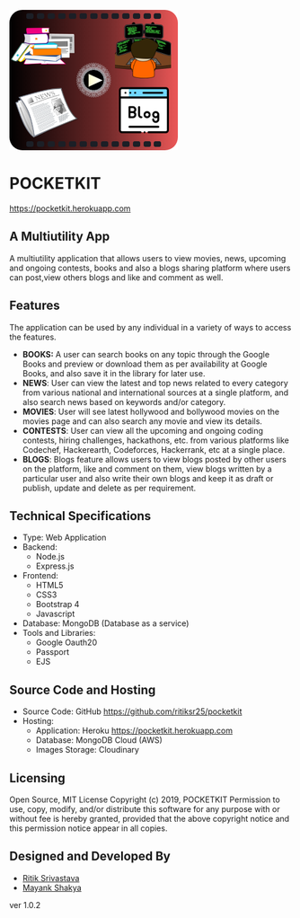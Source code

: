 ![Pocketkit logo](https://github.com/ritiksr25/pocketkit/blob/master/public/assets/images/logo.png)
# POCKETKIT
https://pocketkit.herokuapp.com
## A Multiutility App
A multiutility application that allows users to view movies, news, upcoming and ongoing contests, books and also a blogs sharing platform where users can post,view others blogs and like and comment as well.
## Features
The application can be used by any individual in a variety of ways to access the features. 
- **BOOKS:** A user can search books on any topic through the Google Books and preview or download them as per availability at Google Books, and also save it in the library for later use.
- **NEWS**: User can view the latest and top news related to every category from various national and international sources at a single platform, and also search news based on keywords and/or category.
- **MOVIES**: User will see latest hollywood and bollywood movies on the movies page and can also search any movie and view its details.
- **CONTESTS**: User can view all the upcoming and ongoing coding contests, hiring challenges, hackathons, etc. from various platforms like Codechef, Hackerearth, Codeforces, Hackerrank, etc at a single place.
- **BLOGS**: Blogs feature allows users to view blogs posted by other users on the platform, like and comment on them, view blogs written by a particular user and also write their own blogs and keep it as draft or publish, update and delete as per requirement. 
## Technical Specifications
- Type: Web Application 
- Backend: 
  - Node.js
  - Express.js
- Frontend: 
  - HTML5
  - CSS3
  - Bootstrap 4
  - Javascript
- Database: MongoDB (Database as a service)
- Tools and Libraries: 
  - Google Oauth20
  - Passport
  - EJS
  
## Source Code and Hosting
- Source Code: GitHub https://github.com/ritiksr25/pocketkit
- Hosting:
  - Application: Heroku https://pocketkit.herokuapp.com
  - Database: MongoDB Cloud (AWS)
  - Images Storage: Cloudinary
## Licensing
Open Source, MIT License
Copyright (c) 2019, POCKETKIT
Permission to use, copy, modify, and/or distribute this software for any
purpose with or without fee is hereby granted, provided that the above
copyright notice and this permission notice appear in all copies.
## Designed and Developed By
- [Ritik Srivastava](mailto:ritiksr25@gmail.com)
- [Mayank Shakya](mailto:mayankshakya992@gmail.com)

ver 1.0.2